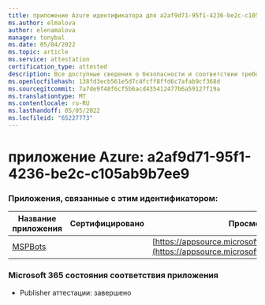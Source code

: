 ```yaml
---
title: приложение Azure идентификатора для a2af9d71-95f1-4236-be2c-c105ab9b7ee9
ms.author: elmalova
author: elenamalova
manager: tonybal
ms.date: 05/04/2022
ms.topic: article
ms.service: attestation
certification_type: attested
description: Все доступные сведения о безопасности и соответствии требованиям для a2af9d71-95f1-4236-be2c-c105ab9b7ee9.
ms.openlocfilehash: 138fd3ecb561e5d7c4fcff8ffd6c7afab9cf368d
ms.sourcegitcommit: 7a7de9f48f6cf5b6acd435412477b6a59127f19a
ms.translationtype: MT
ms.contentlocale: ru-RU
ms.lasthandoff: 05/05/2022
ms.locfileid: "65227773"
---
```

# <a name="azure-app-id-a2af9d71-95f1-4236-be2c-c105ab9b7ee9"></a>приложение Azure: a2af9d71-95f1-4236-be2c-c105ab9b7ee9


### <a name="apps-associated-with-this-id"></a>Приложения, связанные с этим идентификатором:
| **Название приложения** | **Сертифицировано** | **Просмотр в AppSource** |
|--------------|---------------|-----------------------|
| [MSPBots](../forward/WA200001128.md) |  | [https://appsource.microsoft.com/product/office/WA200001128](https://appsource.microsoft.com/product/office/WA200001128) |

### <a name="microsoft-365-app-compliance-status"></a>Microsoft 365 состояния соответствия приложения
- Publisher аттестации: завершено
